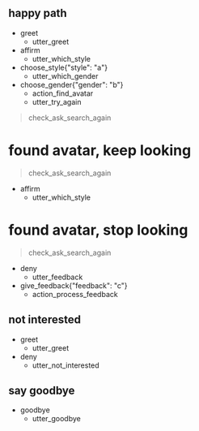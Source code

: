 ## happy path
* greet
  - utter_greet
* affirm
  - utter_which_style
* choose_style{"style": "a"}
  - utter_which_gender
* choose_gender{"gender": "b"}
  - action_find_avatar
  - utter_try_again
> check_ask_search_again

# found avatar, keep looking
> check_ask_search_again
* affirm
  - utter_which_style
  
# found avatar, stop looking
> check_ask_search_again
* deny
  - utter_feedback
* give_feedback{"feedback": "c"}
  - action_process_feedback


## not interested
* greet
  - utter_greet
* deny
  - utter_not_interested

  
## say goodbye
* goodbye
  - utter_goodbye


